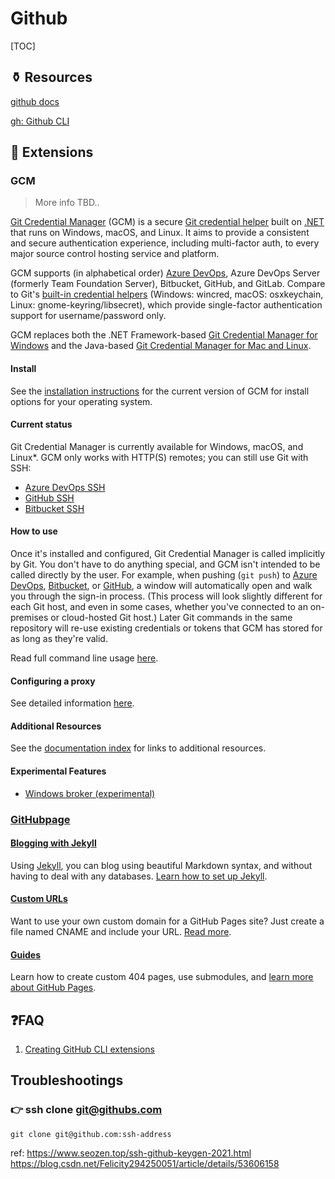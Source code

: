 # Github

[TOC]



## ⚱️ Resources

[github docs](https://docs.github.com/en)

[gh: Github CLI](https://cli.github.com/manual/gh)



## 🧸 Extensions

### GCM

>  More info TBD..

[Git Credential Manager](https://github.com/GitCredentialManager/git-credential-manager) (GCM) is a secure [Git credential helper](https://git-scm.com/docs/gitcredentials) built on [.NET](https://dotnet.microsoft.com/) that runs on Windows, macOS, and Linux. It aims to provide a consistent and secure authentication experience, including multi-factor auth, to every major source control hosting service and platform.

GCM supports (in alphabetical order) [Azure DevOps](https://dev.azure.com/), Azure DevOps Server (formerly Team Foundation Server), Bitbucket, GitHub, and GitLab. Compare to Git's [built-in credential helpers](https://git-scm.com/book/en/v2/Git-Tools-Credential-Storage) (Windows: wincred, macOS: osxkeychain, Linux: gnome-keyring/libsecret), which provide single-factor authentication support for username/password only.

GCM replaces both the .NET Framework-based [Git Credential Manager for Windows](https://github.com/microsoft/Git-Credential-Manager-for-Windows) and the Java-based [Git Credential Manager for Mac and Linux](https://github.com/microsoft/Git-Credential-Manager-for-Mac-and-Linux).

#### Install

See the [installation instructions](https://github.com/GitCredentialManager/git-credential-manager/blob/release/docs/install.md) for the current version of GCM for install options for your operating system.

#### Current status

Git Credential Manager is currently available for Windows, macOS, and Linux*. GCM only works with HTTP(S) remotes; you can still use Git with SSH:

- [Azure DevOps SSH](https://docs.microsoft.com/en-us/azure/devops/repos/git/use-ssh-keys-to-authenticate?view=azure-devops)
- [GitHub SSH](https://help.github.com/en/articles/connecting-to-github-with-ssh)
- [Bitbucket SSH](https://confluence.atlassian.com/bitbucket/ssh-keys-935365775.html)

#### How to use

Once it's installed and configured, Git Credential Manager is called implicitly by Git. You don't have to do anything special, and GCM isn't intended to be called directly by the user. For example, when pushing (`git push`) to [Azure DevOps](https://dev.azure.com/), [Bitbucket](https://bitbucket.org/), or [GitHub](https://github.com/), a window will automatically open and walk you through the sign-in process. (This process will look slightly different for each Git host, and even in some cases, whether you've connected to an on-premises or cloud-hosted Git host.) Later Git commands in the same repository will re-use existing credentials or tokens that GCM has stored for as long as they're valid.

Read full command line usage [here](https://github.com/GitCredentialManager/git-credential-manager/blob/release/docs/usage.md).

#### Configuring a proxy

See detailed information [here](https://github.com/GitCredentialManager/git-credential-manager/blob/release/docs/netconfig.md#http-proxy).

#### Additional Resources

See the [documentation index](https://github.com/GitCredentialManager/git-credential-manager/blob/release/docs/README.md) for links to additional resources.

#### Experimental Features

- [Windows broker (experimental)](https://github.com/GitCredentialManager/git-credential-manager/blob/release/docs/windows-broker.md)



### [GitHubpage](https://pages.github.com)

#### [Blogging with Jekyll](https://help.github.com/articles/using-jekyll-with-pages)

Using [Jekyll](https://jekyllrb.com/), you can blog using beautiful Markdown syntax, and without having to deal with any databases. [Learn how to set up Jekyll](https://jekyllrb.com/docs/).

#### [Custom URLs](https://help.github.com/articles/setting-up-a-custom-domain-with-pages)

Want to use your own custom domain for a GitHub Pages site? Just create a file named CNAME and include your URL. [Read more](https://help.github.com/articles/setting-up-a-custom-domain-with-pages).

#### [Guides](https://help.github.com/categories/20/articles)

Learn how to create custom 404 pages, use submodules, and [learn more about GitHub Pages](https://help.github.com/categories/20/articles).



## ❓FAQ

1. [Creating GitHub CLI extensions](https://docs.github.com/en/github-cli/github-cli/creating-github-cli-extensions)



## Troubleshootings

### 👉 ssh clone git@githubs.com

```shell
git clone git@github.com:ssh-address
```

ref: 
https://www.seozen.top/ssh-github-keygen-2021.html
https://blog.csdn.net/Felicity294250051/article/details/53606158

